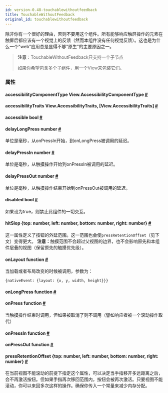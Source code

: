 ```yaml
---
id: version-0.48-touchablewithoutfeedback
title: TouchableWithoutFeedback
original_id: touchablewithoutfeedback
---
```


除非你有一个很好的理由，否则不要用这个组件。所有能够响应触屏操作的元素在触屏后都应该有一个视觉上的反馈（然而本组件没有任何视觉反馈）。这也是为什么一个"web"应用总是显得不够"原生"的主要原因之一。

> **注意**：TouchableWithoutFeedback只支持一个子节点
>
> 如果你希望包含多个子组件，用一个View来包装它们。

### 属性

<div class="props">
    <div class="prop">
        <h4 class="propTitle"><a class="anchor" name="accessibilitycomponenttype"></a>accessibilityComponentType <span class="propType">View.AccessibilityComponentType</span> <a class="hash-link" href="#accessibilitycomponenttype">#</a></h4>
    </div>
    <div class="prop">
        <h4 class="propTitle"><a class="anchor" name="accessibilitytraits"></a>accessibilityTraits <span class="propType">View.AccessibilityTraits, [View.AccessibilityTraits]</span> <a class="hash-link" href="#accessibilitytraits">#</a></h4>
    </div>
    <div class="prop">
        <h4 class="propTitle"><a class="anchor" name="accessible"></a>accessible <span class="propType">bool</span> <a class="hash-link" href="#accessible">#</a></h4>
    </div>
    <div class="prop">
        <h4 class="propTitle"><a class="anchor" name="delaylongpress"></a>delayLongPress <span class="propType">number</span> <a class="hash-link" href="#delaylongpress">#</a></h4>
        <div>
            <p>单位是毫秒，从onPressIn开始，到onLongPress被调用的延迟。</p>
        </div>
    </div>
    <div class="prop">
        <h4 class="propTitle"><a class="anchor" name="delaypressin"></a>delayPressIn <span class="propType">number</span> <a class="hash-link" href="#delaypressin">#</a></h4>
        <div>
            <p>单位是毫秒，从触摸操作开始到onPressIn被调用的延迟。</p>
        </div>
    </div>
    <div class="prop">
        <h4 class="propTitle"><a class="anchor" name="delaypressout"></a>delayPressOut <span class="propType">number</span> <a class="hash-link" href="#delaypressout">#</a></h4>
        <div>
            <p>单位是毫秒，从触摸操作结束开始到onPressOut被调用的延迟。</p>
        </div>
    </div>
    <div class="prop">
	    <h4 class="propTitle">
	    <a class="anchor" name="disabled"></a>disabled <span class="propType">bool</span> <a class="hash-link" href="touchablewithoutfeedback.html#disabled">#</a>
	    </h4>
	    <div><p>如果设为true，则禁止此组件的一切交互。</p></div>
    </div>
    <div class="prop">
	    <h4 class="propTitle">
	    <a class="anchor" name="hitslop"></a>hitSlop <span class="propType">{top: number, left: number, bottom: number, right: number}</span> <a class="hash-link" href="touchablewithoutfeedback.html#hitslop">#</a>
	    </h4>
	    <div><p>这一属性定义了按钮的外延范围。这一范围也会使<code>pressRetentionOffset</code>（见下文）变得更大。
	<strong>注意：</strong>触摸范围不会超过父视图的边界，也不会影响原先和本组件层叠的视图（保留原先的触摸优先级）。</p></div>
	</div>
    <div class="prop">
        <h4 class="propTitle"><a class="anchor" name="onlayout"></a>onLayout <span class="propType">function</span> <a class="hash-link" href="#onlayout">#</a></h4>
        <div>
            <p>当加载或者布局改变的时候被调用，参数为：</p>
            <p>  <code>{nativeEvent: {layout: {x, y, width, height}}}</code></p>
        </div>
    </div>
    <div class="prop">
        <h4 class="propTitle"><a class="anchor" name="onlongpress"></a>onLongPress <span class="propType">function</span> <a class="hash-link" href="#onlongpress">#</a></h4>
    </div>
    <div class="prop">
        <h4 class="propTitle"><a class="anchor" name="onpress"></a>onPress <span class="propType">function</span> <a class="hash-link" href="#onpress">#</a></h4>
        <div>
            <p>当触摸操作结束时调用，但如果被取消了则不调用（譬如响应者被一个滚动操作取代）</p>
        </div>
    </div>
    <div class="prop">
        <h4 class="propTitle"><a class="anchor" name="onpressin"></a>onPressIn <span class="propType">function</span> <a class="hash-link" href="#onpressin">#</a></h4>
    </div>
    <div class="prop">
        <h4 class="propTitle"><a class="anchor" name="onpressout"></a>onPressOut <span class="propType">function</span> <a class="hash-link" href="#onpressout">#</a></h4>
    </div>
    <div class="prop">
        <h4 class="propTitle"><a class="anchor" name="pressretentionoffset"></a>pressRetentionOffset <span class="propType">{top: number, left: number, bottom: number, right: number}</span> <a class="hash-link" href="#pressretentionoffset">#</a></h4>
        <div>
            <p>在当前视图不能滚动的前提下指定这个属性，可以决定当手指移开多远距离之后，会不再激活按钮。但如果手指再次移回范围内，按钮会被再次激活。只要视图不能滚动，你可以来回多次这样的操作。确保你传入一个常量来减少内存分配。</p>
        </div>
    </div>
</div>
